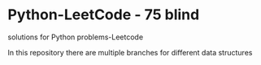 # Python-LeetCode - 75 blind
solutions for Python problems-Leetcode

In this repository there are multiple branches for different data structures

